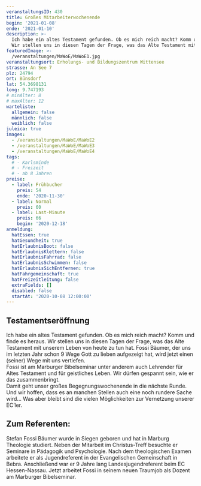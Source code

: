 ```yaml
---
veranstaltungsID: 430
title: Großes Mitarbeiterwochenende
begin: '2021-01-08'
ende: '2021-01-10'
description: >-
  Ich habe ein altes Testament gefunden. Ob es mich reich macht? Komm und finde es heraus. 
  Wir stellen uns in diesen Tagen der Frage, was das Alte Testament mit unserem Leben von heute zu tun hat.
featuredImage: >-
  /veranstaltungen/MaWoE/MaWoE1.jpg
veranstaltungsort: Erholungs- und Bildungszentrum Wittensee
strasse: An See 7
plz: 24794
ort: Bünsdorf
lat: 54.3698131
long: 9.747193
# minAlter: 8
# maxAlter: 12
warteliste:
  allgemein: false
  männlich: false
  weiblich: false
juleica: true
images:
  - /veranstaltungen/MaWoE/MaWoE2
  - /veranstaltungen/MaWoE/MaWoE3
  - /veranstaltungen/MaWoE/MaWoE4
tags:
  # - Karlsminde
  # - Freizeit
  # - ab 8 Jahren
preise:
  - label: Frühbucher
    preis: 54
    ende: '2020-11-30'
  - label: Normal
    preis: 60
  - label: Last-Minute
    preis: 66
    begin: '2020-12-18'
anmeldung:
  hatEssen: true
  hatGesundheit: true
  hatErlaubnisBoot: false
  hatErlaubnisKlettern: false
  hatErlaubnisFahrrad: false
  hatErlaubnisSchwimmen: false
  hatErlaubnisSichEntfernen: true
  hatFahrgemeinschaft: true
  hatFreizeitleitung: false
  extraFields: []
  disabled: false
  startAt: '2020-10-08 12:00:00'
---
```


## Testamentseröffnung

Ich habe ein altes Testament gefunden. Ob es mich reich macht? Komm und finde es heraus.
Wir stellen uns in diesen Tagen der Frage, was das Alte Testament mit unserem Leben von heute zu tun hat. Fossi Bäumer, der uns im letzten Jahr schon 9 Wege Gott zu lieben aufgezeigt hat, wird jetzt einen (seiner) Wege mit uns vertiefen.  
Fossi ist am Marburger Bibelseminar unter anderem auch Lehrender für Altes Testament und für geistliches Leben. Wir dürfen gespannt sein, wie er das zusammenbringt.  
Damit geht unser großes Begegnungswochenende in die nächste Runde. Und wir hoffen, dass es an manchen Stellen auch eine noch rundere Sache wird… Was aber bleibt sind die vielen Möglichkeiten zur Vernetzung unserer EC’ler.

## Zum Referenten:

Stefan Fossi Bäumer wurde in Siegen geboren und hat in Marburg Theologie studiert. Neben der Mitarbeit im Christus-Treff besuchte er Seminare in Pädagogik und Psychologie. Nach dem theologischen Examen arbeitete er als Jugendreferent in der Evangelischen Gemeinschaft in Bebra. Anschließend war er 9 Jahre lang Landesjugendreferent beim EC Hessen-Nassau. Jetzt arbeitet Fossi in seinem neuen Traumjob als Dozent am Marburger Bibelseminar.
